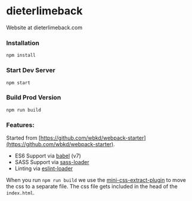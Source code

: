 # dieterlimeback
Website at dieterlimeback.com

### Installation

```
npm install
```

### Start Dev Server

```
npm start
```

### Build Prod Version

```
npm run build
```

### Features:

Started from [https://github.com/wbkd/webpack-starter](https://github.com/wbkd/webpack-starter).

* ES6 Support via [babel](https://babeljs.io/) (v7)
* SASS Support via [sass-loader](https://github.com/jtangelder/sass-loader)
* Linting via [eslint-loader](https://github.com/MoOx/eslint-loader)

When you run `npm run build` we use the [mini-css-extract-plugin](https://github.com/webpack-contrib/mini-css-extract-plugin) to move the css to a separate file. The css file gets included in the head of the `index.html`.
